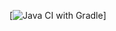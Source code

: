[![Java CI with Gradle](https://github.com/Ka2sik/AutomationHW3/actions/workflows/gradle.yml/badge.svg)]
